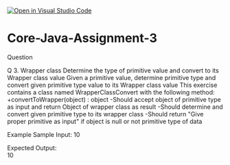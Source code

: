[![Open in Visual Studio Code](https://classroom.github.com/assets/open-in-vscode-c66648af7eb3fe8bc4f294546bfd86ef473780cde1dea487d3c4ff354943c9ae.svg)](https://classroom.github.com/online_ide?assignment_repo_id=7987294&assignment_repo_type=AssignmentRepo)
# Core-Java-Assignment-3

Question 

Q 3. Wrapper class
Determine the type of primitive value and convert to its Wrapper class value
Given a primitive value, determine primitive type and convert given primitive type value to its Wrapper class value
This exercise contains a class named WrapperClassConvert with the following method:
+convertToWrapper(object) : object
    -Should accept object of primitive type as input and return Object of wrapper class as result
    -Should determine and convert given primitive type to its wrapper class
    -Should return "Give proper primitive as input" if object is null or not primitive type of data

Example
Sample Input:
10

Expected Output:  
10
